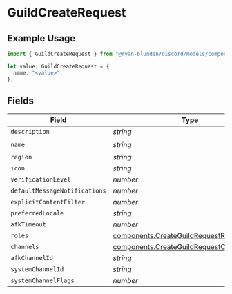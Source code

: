 # GuildCreateRequest

## Example Usage

```typescript
import { GuildCreateRequest } from "@ryan-blunden/discord/models/components";

let value: GuildCreateRequest = {
  name: "<value>",
};
```

## Fields

| Field                                                                                                  | Type                                                                                                   | Required                                                                                               | Description                                                                                            |
| ------------------------------------------------------------------------------------------------------ | ------------------------------------------------------------------------------------------------------ | ------------------------------------------------------------------------------------------------------ | ------------------------------------------------------------------------------------------------------ |
| `description`                                                                                          | *string*                                                                                               | :heavy_minus_sign:                                                                                     | N/A                                                                                                    |
| `name`                                                                                                 | *string*                                                                                               | :heavy_check_mark:                                                                                     | N/A                                                                                                    |
| `region`                                                                                               | *string*                                                                                               | :heavy_minus_sign:                                                                                     | N/A                                                                                                    |
| `icon`                                                                                                 | *string*                                                                                               | :heavy_minus_sign:                                                                                     | N/A                                                                                                    |
| `verificationLevel`                                                                                    | *number*                                                                                               | :heavy_minus_sign:                                                                                     | N/A                                                                                                    |
| `defaultMessageNotifications`                                                                          | *number*                                                                                               | :heavy_minus_sign:                                                                                     | N/A                                                                                                    |
| `explicitContentFilter`                                                                                | *number*                                                                                               | :heavy_minus_sign:                                                                                     | N/A                                                                                                    |
| `preferredLocale`                                                                                      | *string*                                                                                               | :heavy_minus_sign:                                                                                     | N/A                                                                                                    |
| `afkTimeout`                                                                                           | *number*                                                                                               | :heavy_minus_sign:                                                                                     | N/A                                                                                                    |
| `roles`                                                                                                | [components.CreateGuildRequestRoleItem](../../models/components/createguildrequestroleitem.md)[]       | :heavy_minus_sign:                                                                                     | N/A                                                                                                    |
| `channels`                                                                                             | [components.CreateGuildRequestChannelItem](../../models/components/createguildrequestchannelitem.md)[] | :heavy_minus_sign:                                                                                     | N/A                                                                                                    |
| `afkChannelId`                                                                                         | *string*                                                                                               | :heavy_minus_sign:                                                                                     | N/A                                                                                                    |
| `systemChannelId`                                                                                      | *string*                                                                                               | :heavy_minus_sign:                                                                                     | N/A                                                                                                    |
| `systemChannelFlags`                                                                                   | *number*                                                                                               | :heavy_minus_sign:                                                                                     | N/A                                                                                                    |